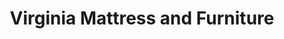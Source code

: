 ---
title: "Virginia Mattress and Furniture"
url: /staunton/virginia-mattress-and-furniture/
shop: bed
---